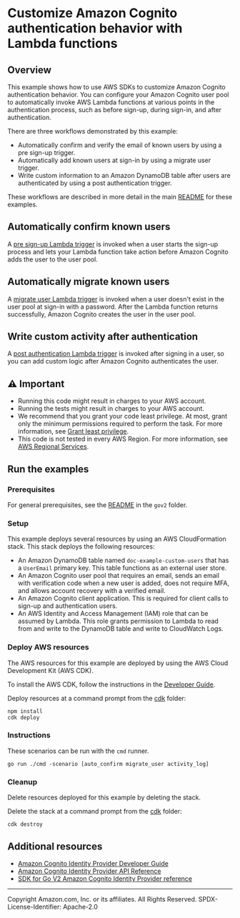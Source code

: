 # Customize Amazon Cognito authentication behavior with Lambda functions

## Overview

This example shows how to use AWS SDKs to customize Amazon Cognito authentication behavior. You can configure
your Amazon Cognito user pool to automatically invoke AWS Lambda functions at various points in the authentication
process, such as before sign-up, during sign-in, and after authentication.

There are three workflows demonstrated by this example:

* Automatically confirm and verify the email of known users by using a pre sign-up trigger.
* Automatically add known users at sign-in by using a migrate user trigger.
* Write custom information to an Amazon DynamoDB table after users are authenticated by using a post authentication trigger.

These workflows are described in more detail in the main [README](../../workflows/user_pools_and_lambda_triggers/README.md) 
for these examples.

## Automatically confirm known users

A [pre sign-up Lambda trigger](https://docs.aws.amazon.com/cognito/latest/developerguide/user-pool-lambda-pre-sign-up.html)
is invoked when a user starts the sign-up process and lets your Lambda function
take action before Amazon Cognito adds the user to the user pool.

## Automatically migrate known users

A [migrate user Lambda trigger](https://docs.aws.amazon.com/cognito/latest/developerguide/user-pool-lambda-migrate-user.html)
is invoked when a user doesn't exist in the user pool at sign-in with a password.
After the Lambda function returns successfully, Amazon Cognito creates the user in the user pool.

## Write custom activity after authentication

A [post authentication Lambda trigger](https://docs.aws.amazon.com/cognito/latest/developerguide/user-pool-lambda-post-authentication.html)
is invoked after signing in a user, so you can add custom logic after Amazon Cognito authenticates the user.

## ⚠ Important

* Running this code might result in charges to your AWS account.
* Running the tests might result in charges to your AWS account.
* We recommend that you grant your code least privilege. At most, grant only the minimum permissions required to perform the task. For more information, see [Grant least privilege](https://docs.aws.amazon.com/IAM/latest/UserGuide/best-practices.html#grant-least-privilege).
* This code is not tested in every AWS Region. For more information, see [AWS Regional Services](https://aws.amazon.com/about-aws/global-infrastructure/regional-product-services).

## Run the examples

### Prerequisites

For general prerequisites, see the [README](../README.md#Prerequisites) in the `gov2` folder.

### Setup

This example deploys several resources by using an AWS CloudFormation stack. This stack
deploys the following resources:

* An Amazon DynamoDB table named `doc-example-custom-users` that has a `UserEmail` primary key.
  This table functions as an external user store.
* An Amazon Cognito user pool that requires an email, sends an email with verification code
  when a new user is added, does not require MFA, and allows account recovery with a verified email.
* An Amazon Cognito client application. This is required for client calls to sign-up and
  authentication users.
* An AWS Identity and Access Management (IAM) role that can be assumed by Lambda.
  This role grants permission to Lambda to read from and write to the DynamoDB table and
  write to CloudWatch Logs.

### Deploy AWS resources

The AWS resources for this example are deployed by using the AWS Cloud Development Kit (AWS CDK).

To install the AWS CDK, follow the instructions in the
[Developer Guide](https://docs.aws.amazon.com/cdk/v2/guide/home.html).

Deploy resources at a command prompt from the [cdk](cdk) folder:

```
npm install
cdk deploy
```

###  Instructions

These scenarios can be run with the `cmd` runner.

```
go run ./cmd -scenario [auto_confirm migrate_user activity_log]
```

### Cleanup

Delete resources deployed for this example by deleting the stack.

Delete the stack at a command prompt from the [cdk](cdk) folder:

```
cdk destroy
```

## Additional resources

- [Amazon Cognito Identity Provider Developer Guide](https://docs.aws.amazon.com/cognito/latest/developerguide/cognito-user-identity-pools.html)
- [Amazon Cognito Identity Provider API Reference](https://docs.aws.amazon.com/cognito-user-identity-pools/latest/APIReference/Welcome.html)
- [SDK for Go V2 Amazon Cognito Identity Provider reference](https://pkg.go.dev/github.com/aws/aws-sdk-go-v2/service/cognito-identity-provider)

---

Copyright Amazon.com, Inc. or its affiliates. All Rights Reserved. SPDX-License-Identifier: Apache-2.0
